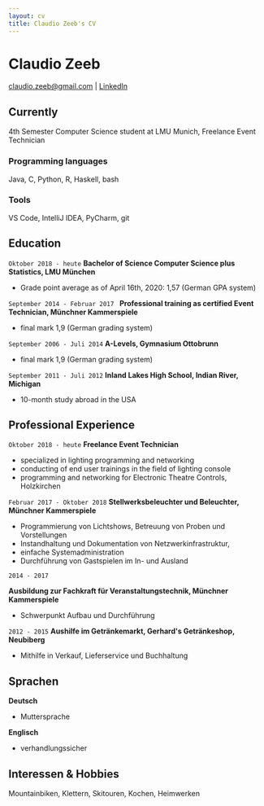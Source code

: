 ```yaml
---
layout: cv
title: Claudio Zeeb's CV
---
```

# Claudio Zeeb

<div id="webaddress">
<a href="mailto:claudio.zeeb@gmail.com">claudio.zeeb@gmail.com</a>
| <a href="https://www.linkedin.com/in/claudio-zeeb-0450a118a/">LinkedIn</a>
</div>


## Currently

4th Semester Computer Science student at LMU Munich, Freelance Event Technician

### Programming languages

Java, C, Python, R, Haskell, bash

### Tools

VS Code, IntelliJ IDEA, PyCharm, git 

## Education

`Oktober 2018 - heute`
__Bachelor of Science Computer Science plus Statistics, LMU München__

- Grade point average as of April 16th, 2020: 1,57 (German GPA system)

`September 2014 - Februar 2017 `
__Professional training as certified Event Technician, Münchner Kammerspiele__

- final mark 1,9 (German grading system)

`September 2006 - Juli 2014`
__A-Levels, Gymnasium Ottobrunn__

- final mark 1,9 (German grading system)

`September 2011 - Juli 2012`
__Inland Lakes High School, Indian River, Michigan__

- 10-month study abroad in the USA
  
## Professional Experience

`Oktober 2018 - heute`
__Freelance Event Technician__

- specialized in lighting programming and networking
- conducting of end user trainings in the field of lighting console
- programming and networking for Electronic Theatre Controls, Holzkirchen
  
`Februar 2017 - Oktober 2018`
__Stellwerksbeleuchter und Beleuchter, Münchner Kammerspiele__

- Programmierung von Lichtshows, Betreuung von Proben und Vorstellungen
- Instandhaltung und Dokumentation von Netzwerkinfrastruktur, 
- einfache Systemadministration
- Durchführung von Gastspielen im In- und Ausland
 
`2014 - 2017`

__Ausbildung zur Fachkraft für Veranstaltungstechnik, Münchner Kammerspiele__

- Schwerpunkt Aufbau und Durchführung 

`2012 - 2015`
__Aushilfe im Getränkemarkt, Gerhard's Getränkeshop, Neubiberg__

- Mithilfe in Verkauf, Lieferservice und Buchhaltung

## Sprachen
__Deutsch__ 

- Muttersprache 

__Englisch__

- verhandlungssicher

## Interessen & Hobbies

Mountainbiken, Klettern, Skitouren, Kochen, Heimwerken

<!-- ### Footer

Last updated: April 2020 -->


